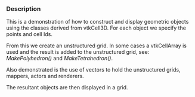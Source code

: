 ### Description

This is a demonstration of how to construct and display geometric objects using the classes derived from vtkCell3D. For each object we specify the points and cell Ids.

From this we create an unstructured grid. In some cases a vtkCellArray is used and the result is added to the unstructured grid, see: *MakePolyhedron()* and *MakeTetrahedron()*.

Also demonstrated is the use of vectors to hold the unstructured grids, mappers, actors and renderers.

The resultant objects are then displayed in a grid.
